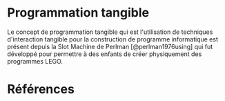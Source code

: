 # Programmation tangible

Le concept de programmation tangible qui est l'utilisation de techniques d'interaction tangible pour la construction de programme informatique est présent depuis la Slot Machine de Perlman [@perlman1976using] qui fut développé pour permettre à des enfants de créer physiquement des programmes LEGO.

# Références
